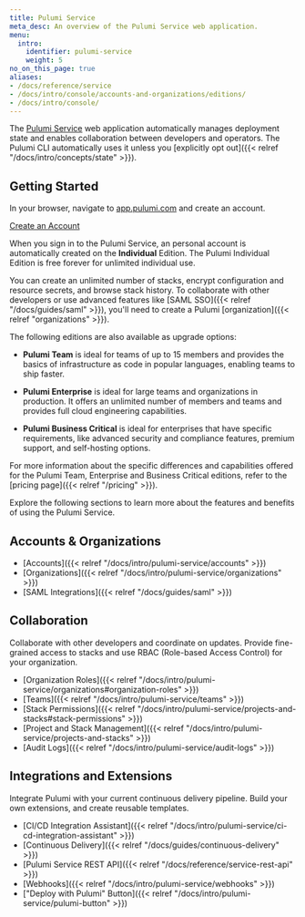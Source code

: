 ```yaml
---
title: Pulumi Service
meta_desc: An overview of the Pulumi Service web application.
menu:
  intro:
    identifier: pulumi-service
    weight: 5
no_on_this_page: true
aliases:
- /docs/reference/service
- /docs/intro/console/accounts-and-organizations/editions/
- /docs/intro/console/
---
```


The [Pulumi Service](https://app.pulumi.com) web application automatically manages deployment state and enables collaboration between developers and operators. The Pulumi CLI automatically uses it unless you [explicitly opt out]({{< relref "/docs/intro/concepts/state" >}}).

## Getting Started

In your browser, navigate to <a href="https://app.pulumi.com" target="_blank">app.pulumi.com</a> and create an account.

<a class="btn btn-secondary" href="https://app.pulumi.com/signup" target="_blank">Create an Account</a>

When you sign in to the Pulumi Service, an personal account is automatically
created on the **Individual** Edition. The Pulumi Individual Edition is free forever for unlimited individual use.

You can create an unlimited number of stacks, encrypt configuration and resource secrets, and browse stack history. To collaborate with other developers or use advanced features like [SAML SSO]({{< relref "/docs/guides/saml" >}}), you'll need to create a Pulumi [organization]({{< relref "organizations" >}}).

The following editions are also available as upgrade options:

* **Pulumi Team** is ideal for teams of up to 15 members and provides the basics of infrastructure as code in popular languages, enabling teams to ship faster.

* **Pulumi Enterprise** is ideal for large teams and organizations in production. It offers an unlimited number of members and teams and provides full cloud engineering capabilities.

* **Pulumi Business Critical** is ideal for enterprises that have specific requirements, like advanced security and compliance features, premium support, and self-hosting options.

For more information about the specific differences and capabilities offered for the
Pulumi Team, Enterprise and Business Critical editions, refer to the [pricing page]({{< relref "/pricing" >}}).

Explore the following sections to learn more about the features and benefits of using the Pulumi Service.

## Accounts & Organizations

* [Accounts]({{< relref "/docs/intro/pulumi-service/accounts" >}})
* [Organizations]({{< relref "/docs/intro/pulumi-service/organizations" >}})
* [SAML Integrations]({{< relref "/docs/guides/saml" >}})

## Collaboration

Collaborate with other developers and coordinate on updates. Provide fine-grained access to stacks and use RBAC (Role-based Access Control) for your organization.

* [Organization Roles]({{< relref "/docs/intro/pulumi-service/organizations#organization-roles" >}})
* [Teams]({{< relref "/docs/intro/pulumi-service/teams" >}})
* [Stack Permissions]({{< relref "/docs/intro/pulumi-service/projects-and-stacks#stack-permissions" >}})
* [Project and Stack Management]({{< relref "/docs/intro/pulumi-service/projects-and-stacks" >}})
* [Audit Logs]({{< relref "/docs/intro/pulumi-service/audit-logs" >}})

## Integrations and Extensions

Integrate Pulumi with your current continuous delivery pipeline. Build your own extensions, and create reusable templates.

* [CI/CD Integration Assistant]({{< relref "/docs/intro/pulumi-service/ci-cd-integration-assistant" >}})
* [Continuous Delivery]({{< relref "/docs/guides/continuous-delivery" >}})
* [Pulumi Service REST API]({{< relref "/docs/reference/service-rest-api" >}})
* [Webhooks]({{< relref "/docs/intro/pulumi-service/webhooks" >}})
* ["Deploy with Pulumi" Button]({{< relref "/docs/intro/pulumi-service/pulumi-button" >}})
